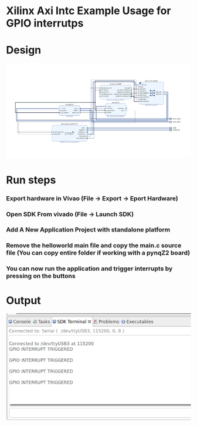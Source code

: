 # Xilinx Axi Intc Example Usage for GPIO interrutps

# Design
![image](design.png)

# Run steps

### Export hardware in Vivao (File -> Export -> Eport Hardware)
### Open SDK From vivado (File -> Launch SDK)
### Add A New Application Project with standalone platform
### Remove the helloworld main file and copy the main.c source file (You can copy entire folder if working with a pynqZ2 board)
### You can now run the application and trigger interrupts by pressing on the buttons  

# Output
![image](output.png)